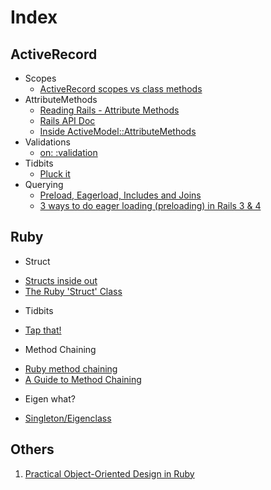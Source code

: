 # Index

## ActiveRecord

 - Scopes
    * [ActiveRecord scopes vs class methods](http://blog.plataformatec.com.br/2013/02/active-record-scopes-vs-class-methods/)
 - AttributeMethods
    * [Reading Rails - Attribute Methods](http://www.monkeyandcrow.com/blog/reading_rails_attribute_methods/)
    * [Rails API Doc](http://api.rubyonrails.org/classes/ActiveModel/AttributeMethods.html)
    * [Inside ActiveModel::AttributeMethods](https://github.com/oscardelben/words-about-code/blob/master/2012/04/rails-internals-inside-attribute-methods.md#rails-internals-inside-active-model-attribute-methods)
 - Validations
    * [on: :validation](http://blog.arkency.com/2014/04/mastering-rails-validations-contexts/)	 
 - Tidbits
    * [Pluck it](http://meltingice.net/2013/06/11/pluck-multiple-columns-rails/)
 - Querying
    * [Preload, Eagerload, Includes and Joins](http://blog.bigbinary.com/2013/07/01/preload-vs-eager-load-vs-joins-vs-includes.html)
    * [3 ways to do eager loading (preloading) in Rails 3 & 4](http://blog.arkency.com/2013/12/rails4-preloading/)

## Ruby 

 - Struct
  * [Structs inside out](http://blog.rubybestpractices.com/posts/rklemme/017-Struct.html)
  * [The Ruby 'Struct' Class](http://stephaniehoh.github.io/blog/2013/12/28/the-ruby-struct-class/) 
 - Tidbits
  * [Tap that!](http://seejohncode.com/2012/01/02/ruby-tap-that/)
 - Method Chaining
  * [Ruby method chaining](http://tjackiw.tumblr.com/post/23155838377/interview-challenge-ruby-method-chaining)
  * [A Guide to Method Chaining](http://www.sitepoint.com/a-guide-to-method-chaining/)
 - Eigen what?
  * [Singleton/Eigenclass](http://madebydna.com/all/code/2011/06/24/eigenclasses-demystified.html)

## Others
1. [Practical Object-Oriented Design in Ruby](https://github.com/skmetz/poodr)
